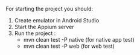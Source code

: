 For starting the project you should:

1. Create emulator in Android Studio
2. Start the Appium server
3. Run the project :
    - mvn clean test -P native (for native app test)
    - mvn clean test -P web (for web test)